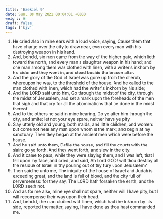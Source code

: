 ```yaml
---
title: 'Ezekiel 9'
date: Sun, 09 May 2021 00:00:01 +0000
weight: 9
draft: false
tags: ['kjv'] 
---
```


1. He cried also in mine ears with a loud voice, saying, Cause them that have charge over the city to draw near, even every man with his destroying weapon in his hand.
2. And, behold, six men came from the way of the higher gate, which lieth toward the north, and every man a slaughter weapon in his hand; and one man among them was clothed with linen, with a writer's inkhorn by his side: and they went in, and stood beside the brasen altar.
3. And the glory of the God of Israel was gone up from the cherub, whereupon he was, to the threshold of the house. And he called to the man clothed with linen, which had the writer's inkhorn by his side;
4. And the LORD said unto him, Go through the midst of the city, through the midst of Jerusalem, and set a mark upon the foreheads of the men that sigh and that cry for all the abominations that be done in the midst thereof.
5. And to the others he said in mine hearing, Go ye after him through the city, and smite: let not your eye spare, neither have ye pity:
6. Slay utterly old and young, both maids, and little children, and women: but come not near any man upon whom is the mark; and begin at my sanctuary. Then they began at the ancient men which were before the house.
7. And he said unto them, Defile the house, and fill the courts with the slain: go ye forth. And they went forth, and slew in the city.
8. And it came to pass, while they were slaying them, and I was left, that I fell upon my face, and cried, and said, Ah Lord GOD! wilt thou destroy all the residue of Israel in thy pouring out of thy fury upon Jerusalem?
9. Then said he unto me, The iniquity of the house of Israel and Judah is exceeding great, and the land is full of blood, and the city full of perverseness: for they say, The LORD hath forsaken the earth, and the LORD seeth not.
10. And as for me also, mine eye shall not spare, neither will I have pity, but I will recompense their way upon their head.
11. And, behold, the man clothed with linen, which had the inkhorn by his side, reported the matter, saying, I have done as thou hast commanded me.
